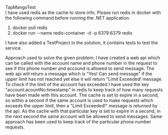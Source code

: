   TapMangoTest <br />
  I have used redis as the cache to store info. Please run redis in docker with the following command before running the .NET application.
  1. docker pull redis
  2. docker run --name redis-container -d -p 6379:6379 redis

  I have also added a TestProject in the solution, it contains tests to test the service.

  Approach used to solve the given problem:
  I have created a web api which can be called with the account name and phone number in the request to see if this phone number and accound is allowed to send message. The web api will return a message which is "Yes! Can send message" if the upper limit has not reached yet
  else it will return "Limit Exceeded! message. 
  To check if the limit of the account has exceeded I have used the key "account:acountNo:timestamp" in redis to keep track of how many requests have been made with this account. The cache is set to expire in a second, so within a second if the same account is used to make   requests which exceeds the upper limit, then a "Limit Exceeded!" message is returned by the api. As the cache with that particular key is set to expire in a second, in the next second the same account will be allowed to send messages.
  Same approach has been used to keep track of the particular phone number requests.
